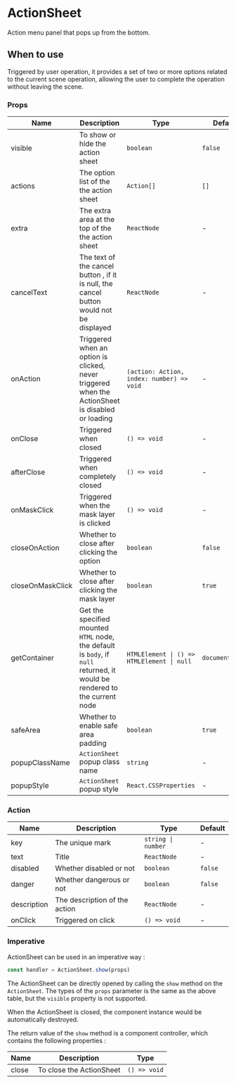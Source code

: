 # ActionSheet

Action menu panel that pops up from the bottom.

## When to use

Triggered by user operation, it provides a set of two or more options related to the current scene operation, allowing the user to complete the operation without leaving the scene.

<code src="./demos/demo1.tsx"></code>

### Props

| Name             | Description                                                                                                                | Type                                       | Default         |
| ---------------- | -------------------------------------------------------------------------------------------------------------------------- | ------------------------------------------ | --------------- |
| visible          | To show or hide the action sheet                                                                                           | `boolean`                                  | `false`         |
| actions          | The option list of the the action sheet                                                                                    | `Action[]`                                 | `[]`            |
| extra            | The extra area at the top of the the action sheet                                                                          | `ReactNode`                                | -               |
| cancelText       | The text of the cancel button , if it is null, the cancel button would not be displayed                                    | `ReactNode`                                | -               |
| onAction         | Triggered when an option is clicked, never triggered when the ActionSheet is disabled or loading                           | `(action: Action, index: number) => void`  | -               |
| onClose          | Triggered when closed                                                                                                      | `() => void`                               | -               |
| afterClose       | Triggered when completely closed                                                                                           | `() => void`                               | -               |
| onMaskClick      | Triggered when the mask layer is clicked                                                                                   | `() => void`                               | -               |
| closeOnAction    | Whether to close after clicking the option                                                                                 | `boolean`                                  | `false`         |
| closeOnMaskClick | Whether to close after clicking the mask layer                                                                             | `boolean`                                  | `true`          |
| getContainer     | Get the specified mounted `HTML` node, the default is `body`, if `null` returned, it would be rendered to the current node | `HTMLElement \| () => HTMLElement \| null` | `document.body` |
| safeArea         | Whether to enable safe area padding                                                                                        | `boolean`                                  | `true`          |
| popupClassName   | `ActionSheet` popup class name                                                                                             | `string`                                   | -               |
| popupStyle       | `ActionSheet` popup style                                                                                                  | `React.CSSProperties`                      | -               |

### Action

| Name        | Description                   | Type               | Default |
| ----------- | ----------------------------- | ------------------ | ------- |
| key         | The unique mark               | `string \| number` | -       |
| text        | Title                         | `ReactNode`        | -       |
| disabled    | Whether disabled or not       | `boolean`          | `false` |
| danger      | Whether dangerous or not      | `boolean`          | `false` |
| description | The description of the action | `ReactNode`        | -       |
| onClick     | Triggered on click            | `() => void`       | -       |

### Imperative

ActionSheet can be used in an imperative way :

```ts | pure
const handler = ActionSheet.show(props)
```

The ActionSheet can be directly opened by calling the `show` method on the `ActionSheet`. The types of the `props` parameter is the same as the above table, but the `visible` property is not supported.

When the ActionSheet is closed, the component instance would be automatically destroyed.

The return value of the `show` method is a component controller, which contains the following properties :

| Name  | Description              | Type         |
| ----- | ------------------------ | ------------ |
| close | To close the ActionSheet | `() => void` |
